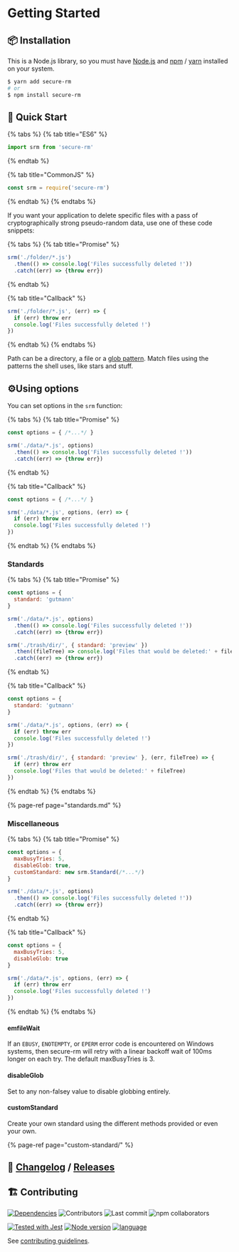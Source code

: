 # Getting Started

## 📦 Installation

This is a Node.js library, so you must have [Node.js](https://nodejs.org/) and [npm](https://www.npmjs.com/) / [yarn](https://yarnpkg.com/) installed on your system.

```bash
$ yarn add secure-rm
# or
$ npm install secure-rm
```

## 🚀 Quick Start

{% tabs %}
{% tab title="ES6" %}
```javascript
import srm from 'secure-rm'
```
{% endtab %}

{% tab title="CommonJS" %}
```javascript
const srm = require('secure-rm')
```
{% endtab %}
{% endtabs %}

If you want your application to delete specific files with a pass of cryptographically strong pseudo-random data, use one of these code snippets:

{% tabs %}
{% tab title="Promise" %}
```javascript
srm('./folder/*.js')
  .then(() => console.log('Files successfully deleted !'))
  .catch((err) => {throw err})
```
{% endtab %}

{% tab title="Callback" %}
```javascript
srm('./folder/*.js', (err) => {
  if (err) throw err
  console.log('Files successfully deleted !')
})
```
{% endtab %}
{% endtabs %}

Path can be a directory, a file or a [glob pattern](https://www.npmjs.com/package/glob). Match files using the patterns the shell uses, like stars and stuff.

## ⚙️Using options

You can set options in the `srm` function:

{% tabs %}
{% tab title="Promise" %}
```javascript
const options = { /*...*/ }

srm('./data/*.js', options)
  .then(() => console.log('Files successfully deleted !'))
  .catch((err) => {throw err})
```
{% endtab %}

{% tab title="Callback" %}
```javascript
const options = { /*...*/ }

srm('./data/*.js', options, (err) => {
  if (err) throw err
  console.log('Files successfully deleted !')
})
```
{% endtab %}
{% endtabs %}

### Standards

{% tabs %}
{% tab title="Promise" %}
```javascript
const options = {
  standard: 'gutmann'
}

srm('./data/*.js', options)
  .then(() => console.log('Files successfully deleted !'))
  .catch((err) => {throw err})

srm('./trash/dir/', { standard: 'preview' })
  .then((fileTree) => console.log('Files that would be deleted:' + fileTree))
  .catch((err) => {throw err})
```
{% endtab %}

{% tab title="Callback" %}
```javascript
const options = {
  standard: 'gutmann'
}

srm('./data/*.js', options, (err) => {
  if (err) throw err
  console.log('Files successfully deleted !')
})

srm('./trash/dir/', { standard: 'preview' }, (err, fileTree) => {
  if (err) throw err
  console.log('Files that would be deleted:' + fileTree)
})
```
{% endtab %}
{% endtabs %}

{% page-ref page="standards.md" %}

### Miscellaneous 

{% tabs %}
{% tab title="Promise" %}
```javascript
const options = {
  maxBusyTries: 5,
  disableGlob: true,
  customStandard: new srm.Standard(/*...*/)
}

srm('./data/*.js', options)
  .then(() => console.log('Files successfully deleted !'))
  .catch((err) => {throw err})
```
{% endtab %}

{% tab title="Callback" %}
```javascript
const options = {
  maxBusyTries: 5,
  disableGlob: true
}

srm('./data/*.js', options, (err) => {
  if (err) throw err
  console.log('Files successfully deleted !')
})
```
{% endtab %}
{% endtabs %}

#### **emfileWait**

If an `EBUSY`, `ENOTEMPTY`, or `EPERM` error code is encountered on Windows systems, then secure-rm will retry with a linear backoff wait of 100ms longer on each try. The default maxBusyTries is 3.

#### **disableGlob**

Set to any non-falsey value to disable globbing entirely.

#### **customStandard**

Create your own standard using the different methods provided or even your own.

{% page-ref page="custom-standard/" %}

## 📜 [Changelog](https://github.com/secure-rm/core/blob/master/CHANGELOG.md) / [Releases](https://github.com/secure-rm/core/releases)

## 🏗️ Contributing

 [![Dependencies](https://img.shields.io/librariesio/release/npm/secure-rm?style=flat-square&logo=npm)](https://libraries.io/npm/secure-rm) ![Contributors](https://img.shields.io/github/contributors/secure-rm/core?style=flat-square) ![Last commit](https://img.shields.io/github/last-commit/secure-rm/core/develop?style=flat-square) ![npm collaborators](https://img.shields.io/npm/collaborators/secure-rm?style=flat-square)

 [![Tested with Jest](https://img.shields.io/badge/-jest-99424f?style=flat-square&logo=jest)](https://jestjs.io) [![Node version](https://img.shields.io/badge/-node-gray?style=flat-square&logo=node.js)](https://nodejs.org) [![language](https://img.shields.io/badge/-typescript-blue?style=flat-square&logo=typescript)](https://www.typescriptlang.org/)

See [contributing guidelines](https://github.com/secure-rm/core/blob/master/CONTRIBUTING.md).

